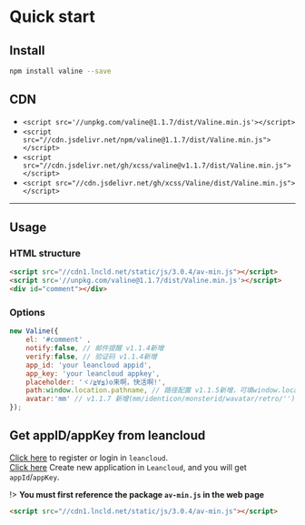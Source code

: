 # Quick start

## Install
```bash
npm install valine --save
```

## CDN
- `<script src='//unpkg.com/valine@1.1.7/dist/Valine.min.js'></script>`
- `<script src="//cdn.jsdelivr.net/npm/valine@1.1.7/dist/Valine.min.js"></script>`
- `<script src="//cdn.jsdelivr.net/gh/xcss/valine@v1.1.7/dist/Valine.min.js"></script>`
- `<script src="//cdn.jsdelivr.net/gh/xcss/Valine/dist/Valine.min.js"></script>`

--------------------------------

## Usage

### HTML structure

```html
<script src="//cdn1.lncld.net/static/js/3.0.4/av-min.js"></script>
<script src='//unpkg.com/valine@1.1.7/dist/Valine.min.js'></script>
<div id="comment"></div>
```
### Options
```js
new Valine({
    el: '#comment' ,
    notify:false, // 邮件提醒 v1.1.4新增
    verify:false, // 验证码 v1.1.4新增
    app_id: 'your leancloud appid',
    app_key: 'your leancloud appkey',
    placeholder: 'ヾﾉ≧∀≦)o来啊，快活啊!',
    path:window.location.pathname, // 路径配置 v1.1.5新增，可填window.location.href
    avatar:'mm' // v1.1.7 新增(mm/identicon/monsterid/wavatar/retro/'') https://github.com/xCss/Valine/wiki/avatar-setting-for-valine
});
```
## Get appID/appKey from leancloud
[Click here](https://leancloud.cn/dashboard/login.html#/signup) to register or login in `leancloud`.  
[Click here](https://leancloud.cn/dashboard/applist.html#/newapp) Create new application in `Leancloud`, and you will get `appId`/`appKey`.

!>  **You must first reference the package `av-min.js` in the web page**
```html
<script src="//cdn1.lncld.net/static/js/3.0.4/av-min.js"></script>
```


